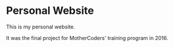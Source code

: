 # Personal Website
<p>This is my personal website.</p>
<p>It was the final project for MotherCoders' training program in 2016.</p>
